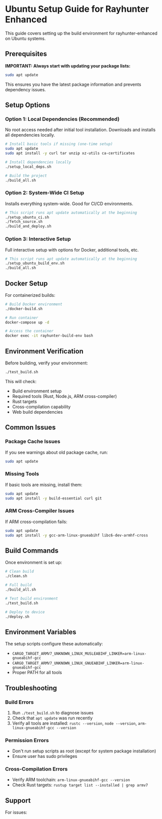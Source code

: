 # Ubuntu Setup Guide for Rayhunter Enhanced

This guide covers setting up the build environment for rayhunter-enhanced on Ubuntu systems.

## Prerequisites

**IMPORTANT: Always start with updating your package lists:**

```bash
sudo apt update
```

This ensures you have the latest package information and prevents dependency issues.

## Setup Options

### Option 1: Local Dependencies (Recommended)
No root access needed after initial tool installation. Downloads and installs all dependencies locally.

```bash
# Install basic tools if missing (one-time setup)
sudo apt update
sudo apt install -y curl tar unzip xz-utils ca-certificates

# Install dependencies locally
./setup_local_deps.sh

# Build the project
./build_all.sh
```

### Option 2: System-Wide CI Setup
Installs everything system-wide. Good for CI/CD environments.

```bash
# This script runs apt update automatically at the beginning
./setup_ubuntu_ci.sh
./fetch_source.sh
./build_and_deploy.sh
```

### Option 3: Interactive Setup
Full interactive setup with options for Docker, additional tools, etc.

```bash
# This script runs apt update automatically at the beginning
./setup_ubuntu_build_env.sh
./build_all.sh
```

## Docker Setup

For containerized builds:

```bash
# Build Docker environment
./docker-build.sh

# Run container
docker-compose up -d

# Access the container
docker exec -it rayhunter-build-env bash
```

## Environment Verification

Before building, verify your environment:

```bash
./test_build.sh
```

This will check:
- Build environment setup
- Required tools (Rust, Node.js, ARM cross-compiler)
- Rust targets
- Cross-compilation capability
- Web build dependencies

## Common Issues

### Package Cache Issues
If you see warnings about old package cache, run:
```bash
sudo apt update
```

### Missing Tools
If basic tools are missing, install them:
```bash
sudo apt update
sudo apt install -y build-essential curl git
```

### ARM Cross-Compiler Issues
If ARM cross-compilation fails:
```bash
sudo apt update
sudo apt install -y gcc-arm-linux-gnueabihf libc6-dev-armhf-cross
```

## Build Commands

Once environment is set up:

```bash
# Clean build
./clean.sh

# Full build
./build_all.sh

# Test build environment
./test_build.sh

# Deploy to device
./deploy.sh
```

## Environment Variables

The setup scripts configure these automatically:
- `CARGO_TARGET_ARMV7_UNKNOWN_LINUX_MUSLEABIHF_LINKER=arm-linux-gnueabihf-gcc`
- `CARGO_TARGET_ARMV7_UNKNOWN_LINUX_GNUEABIHF_LINKER=arm-linux-gnueabihf-gcc`
- Proper PATH for all tools

## Troubleshooting

### Build Errors
1. Run `./test_build.sh` to diagnose issues
2. Check that `apt update` was run recently
3. Verify all tools are installed: `rustc --version`, `node --version`, `arm-linux-gnueabihf-gcc --version`

### Permission Errors
- Don't run setup scripts as root (except for system package installation)
- Ensure user has sudo privileges

### Cross-Compilation Errors
- Verify ARM toolchain: `arm-linux-gnueabihf-gcc --version`
- Check Rust targets: `rustup target list --installed | grep armv7`

## Support

For issues:
